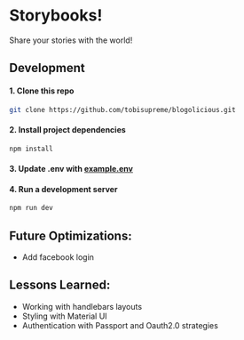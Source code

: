 # Storybooks!

Share your stories with the world!

## Development

#### 1. Clone this repo

```sh
git clone https://github.com/tobisupreme/blogolicious.git
```

#### 2. Install project dependencies

```sh
npm install
```

#### 3. Update .env with [example.env](https://github.com/tobisupreme/storybooks/blob/main/example.env)

#### 4. Run a development server

```sh
npm run dev
```

## Future Optimizations:

 - Add facebook login

## Lessons Learned: 

- Working with handlebars layouts
- Styling with Material UI
- Authentication with Passport and Oauth2.0 strategies
